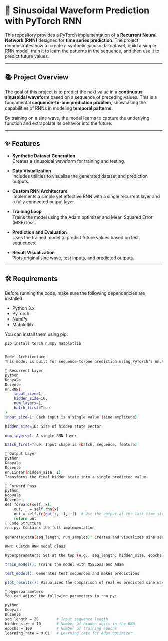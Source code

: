# 🔁 Sinusoidal Waveform Prediction with PyTorch RNN

This repository provides a PyTorch implementation of a **Recurrent Neural Network (RNN)** designed for **time series prediction**. The project demonstrates how to create a synthetic sinusoidal dataset, build a simple RNN model, train it to learn the patterns in the sequence, and then use it to predict future values.

---

## 📚 Project Overview

The goal of this project is to predict the next value in a **continuous sinusoidal waveform** based on a sequence of preceding values. This is a fundamental **sequence-to-one prediction problem**, showcasing the capabilities of RNNs in modeling **temporal patterns**.

By training on a sine wave, the model learns to capture the underlying function and extrapolate its behavior into the future.

---

## ✨ Features

- **Synthetic Dataset Generation**  
  Creates a sinusoidal waveform for training and testing.

- **Data Visualization**  
  Includes utilities to visualize the generated dataset and prediction outputs.

- **Custom RNN Architecture**  
  Implements a simple yet effective RNN with a single recurrent layer and a fully connected output layer.

- **Training Loop**  
  Trains the model using the Adam optimizer and Mean Squared Error (MSE) loss.

- **Prediction and Evaluation**  
  Uses the trained model to predict future values based on test sequences.

- **Result Visualization**  
  Plots original sine wave, test inputs, and predicted outputs.

---

## 🛠️ Requirements

Before running the code, make sure the following dependencies are installed:

- Python 3.x
- PyTorch
- NumPy
- Matplotlib

You can install them using pip:

```bash
pip install torch numpy matplotlib


Model Architecture
This model is built for sequence-to-one prediction using PyTorch’s nn.RNN module.

🔹 Recurrent Layer
python
Kopyala
Düzenle
nn.RNN(
    input_size=1,
    hidden_size=16,
    num_layers=1,
    batch_first=True
)
input_size=1: Each input is a single value (sine amplitude)

hidden_size=16: Size of hidden state vector

num_layers=1: A single RNN layer

batch_first=True: Input shape is (batch, sequence, feature)

🔹 Output Layer
python
Kopyala
Düzenle
nn.Linear(hidden_size, 1)
Transforms the final hidden state into a single predicted value

🔹 Forward Pass
python
Kopyala
Düzenle
def forward(self, x):
    out, _ = self.rnn(x)
    out = self.fc(out[:, -1, :])  # Use the output at the last time step
    return out
📂 Code Structure
rnn.py: Contains the full implementation

generate_data(seq_length, num_samples): Creates and visualizes sine sequences

RNN: Custom RNN model class

Hyperparameters: Set at the top (e.g., seq_length, hidden_size, epochs)

train_model(): Trains the model with MSELoss and Adam

test_model(): Generates test sequences and makes predictions

plot_results(): Visualizes the comparison of real vs predicted sine waves

🔧 Hyperparameters
You can adjust the following parameters in rnn.py:

python
Kopyala
Düzenle
seq_length = 20        # Input sequence length
hidden_size = 16       # Number of hidden units in the RNN
epochs = 100           # Number of training epochs
learning_rate = 0.01   # Learning rate for Adam optimizer
